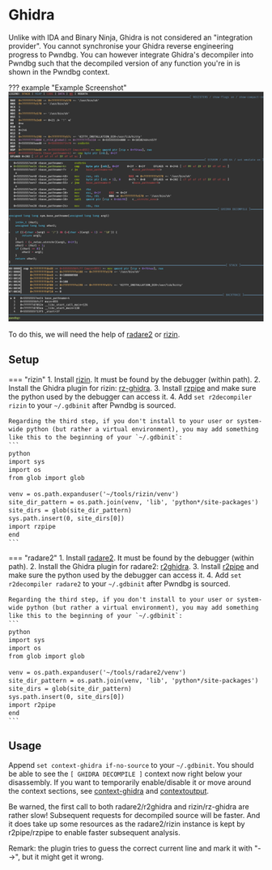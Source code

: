 # Ghidra

Unlike with IDA and Binary Ninja, Ghidra is not considered an "integration provider". You cannot synchronise your Ghidra reverse engineering progress to Pwndbg.
You can however integrate Ghidra's decompiler into Pwndbg such that the decompiled version of any function you're in is shown in the Pwndbg context.

??? example "Example Screenshot"
    ![](../../assets/caps/tutorials/ghidra_decomp.png)

To do this, we will need the help of [radare2](https://github.com/radareorg/radare2) or [rizin](https://github.com/rizinorg/rizin).

## Setup

=== "rizin"
    1. Install [rizin](https://github.com/rizinorg/rizin). It must be found by the debugger (within path).
    2. Install the Ghidra plugin for rizin: [rz-ghidra](https://github.com/rizinorg/rz-ghidra).
    3. Install [rzpipe](https://pypi.org/project/rzpipe/) and make sure the python used by the debugger can access it.
    4. Add `set r2decompiler rizin` to your `~/.gdbinit` after Pwndbg is sourced.

    Regarding the third step, if you don't install to your user or system-wide python (but rather a virtual environment), you may add something like this to the beginning of your `~/.gdbinit`:
    ```
    python
    import sys
    import os
    from glob import glob

    venv = os.path.expanduser('~/tools/rizin/venv')
    site_dir_pattern = os.path.join(venv, 'lib', 'python*/site-packages')
    site_dirs = glob(site_dir_pattern)
    sys.path.insert(0, site_dirs[0])
    import rzpipe
    end
    ```
=== "radare2"
    1. Install [radare2](https://github.com/radareorg/radare2). It must be found by the debugger (within path).
    2. Install the Ghidra plugin for radare2: [r2ghidra](https://github.com/radareorg/r2ghidra).
    3. Install [r2pipe](https://pypi.org/project/r2pipe/) and make sure the python used by the debugger can access it.
    4. Add `set r2decompiler radare2` to your `~/.gdbinit` after Pwndbg is sourced.

    Regarding the third step, if you don't install to your user or system-wide python (but rather a virtual environment), you may add something like this to the beginning of your `~/.gdbinit`:
    ```
    python
    import sys
    import os
    from glob import glob

    venv = os.path.expanduser('~/tools/radare2/venv')
    site_dir_pattern = os.path.join(venv, 'lib', 'python*/site-packages')
    site_dirs = glob(site_dir_pattern)
    sys.path.insert(0, site_dirs[0])
    import r2pipe
    end
    ```

## Usage

Append `set context-ghidra if-no-source` to your `~/.gdbinit`. You should be able to see the
`[ GHIDRA DECOMPILE ]` context now right below your disassembly. If you want to temporarily enable/disable
it or move around the context sections, see [context-ghidra](../../configuration/config.md#context-ghidra)
and [contextoutput](../../commands/context/contextoutput.md).

Be warned, the first call to both radare2/r2ghidra and rizin/rz-ghidra are rather slow!
Subsequent requests for decompiled source will be faster. And it does take up some resources
as the radare2/rizin instance is kept by r2pipe/rzpipe to enable faster subsequent analysis.

Remark: the plugin tries to guess the correct current line and mark it with "-->", but it might
get it wrong.
